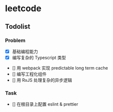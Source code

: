 # leetcode

## Todolist

### Problem

- [x] 基础编程能力
- [x] 编写复杂的 Typescript 类型
- [] 用 webpack 实现 predictable long term cache
- [] 编写工程化组件
- [] 用 RxJS 处理复杂的异步逻辑

### Task

- [] 在根目录上配置 eslint & prettier
